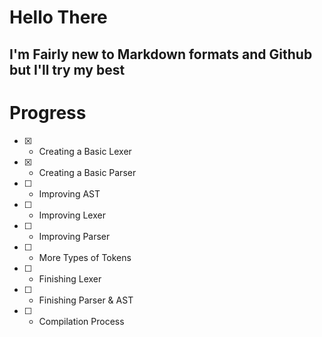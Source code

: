 # Hello There
## I'm Fairly new to Markdown formats and Github but I'll try my best

# Progress
- [x] - Creating a Basic Lexer
- [x] - Creating a Basic Parser
- [ ] - Improving AST
- [ ] - Improving Lexer
- [ ] - Improving Parser
- [ ] - More Types of Tokens
- [ ] - Finishing Lexer
- [ ] - Finishing Parser & AST
- [ ] - Compilation Process

